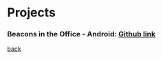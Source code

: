 
# Projects

### Beacons in the Office - Android: [Github link](https://github.com/danielperez660/IndividualProject)

[back](./)
